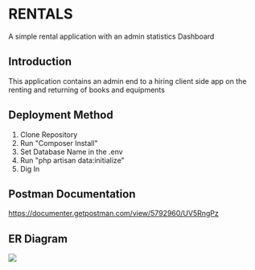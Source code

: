 # RENTALS
<p>A simple rental application with an admin statistics Dashboard</p>

## Introduction
<p> This application contains an admin end to a hiring client side app on the renting and returning of books and equipments </p>

## Deployment Method
<ol>
    <li> Clone Repository </li>
    <li> Run "Composer Install" </li>
    <li> Set Database Name in the .env </li>
    <li> Run "php artisan data:initialize" </li>
    <li> Dig In </li>
</ol>

## Postman Documentation
<a href="https://documenter.getpostman.com/view/5792960/UV5RngPz">https://documenter.getpostman.com/view/5792960/UV5RngPz</a>

## ER Diagram
<img src="https://embed.creately.com/7C3aGB9I2ML?token=BzJOn4FtLzFZYXRL&type=svg">
